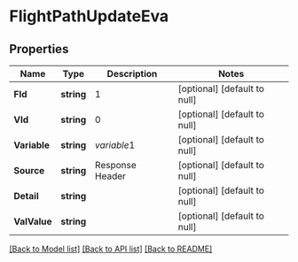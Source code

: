 # FlightPathUpdateEva

## Properties
Name | Type | Description | Notes
------------ | ------------- | ------------- | -------------
**FId** | **string** | 1 | [optional] [default to null]
**VId** | **string** | 0 | [optional] [default to null]
**Variable** | **string** | $variable1$ | [optional] [default to null]
**Source** | **string** | Response Header | [optional] [default to null]
**Detail** | **string** |  | [optional] [default to null]
**ValValue** | **string** |  | [optional] [default to null]

[[Back to Model list]](../README.md#documentation-for-models) [[Back to API list]](../README.md#documentation-for-api-endpoints) [[Back to README]](../README.md)

